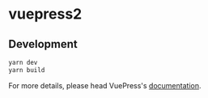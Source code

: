 # vuepress2

> 

## Development

```bash
yarn dev
yarn build
```

For more details, please head VuePress's [documentation](https://v1.vuepress.vuejs.org/).

